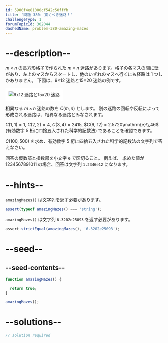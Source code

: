 ```yaml
---
id: 5900f4e81000cf542c50fffb
title: '問題 380: 驚くべき迷路！'
challengeType: 1
forumTopicId: 302044
dashedName: problem-380-amazing-mazes
---
```


# --description--

$m×n$ の長方形格子で作られた $m×n$ 迷路があります。格子の各マスの間に壁があり、左上のマスからスタートし、他のいずれのマスへ行くにも経路は 1 つしかありません。 下図は、9×12 迷路と15×20 迷路の例です。

<img class="img-responsive center-block" alt="9x12 迷路と15x20 迷路" src="https://cdn.freecodecamp.org/curriculum/project-euler/amazing-mazes.gif" style="background-color: white; padding: 10px;" />

相異なる $m×n$ 迷路の数を $C(m, n)$ とします。 別の迷路の回転や反転によって形成される迷路は、相異なる迷路とみなされます。

$C(1, 1) = 1$, $C(2, 2) = 4$, $C(3, 4) = 2415$, $C(9, 12) = 2.5720\mathrm{e}\\,46$ (有効数字 5 桁に四捨五入された科学的記数法) であることを確認できます。

$C(100, 500)$ を求め、有効数字 5 桁に四捨五入された科学的記数法の文字列で答えなさい。

回答の仮数部と指数部を小文字 e で区切ること。 例えば、 求めた値が1234567891011 の場合、回答は文字列 `1.2346e12` になります。

# --hints--

`amazingMazes()` は文字列を返す必要があります。

```js
assert(typeof amazingMazes() === 'string');
```

`amazingMazes()` は文字列 `6.3202e25093` を返す必要があります。

```js
assert.strictEqual(amazingMazes(), '6.3202e25093');
```

# --seed--

## --seed-contents--

```js
function amazingMazes() {

  return true;
}

amazingMazes();
```

# --solutions--

```js
// solution required
```
